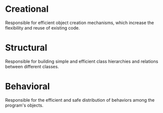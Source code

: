 # Creational
Responsible for efficient object creation mechanisms, which increase the flexibility and reuse of existing code.

# Structural
Responsible for building simple and efficient class hierarchies and relations between different classes.

# Behavioral
Responsible for the efficient and safe distribution of behaviors among the program's objects.
